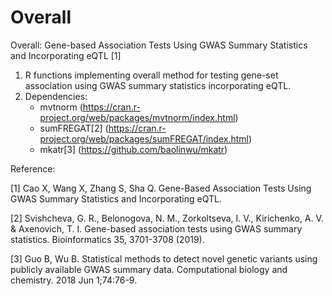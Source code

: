 # Overall
Overall: Gene-based Association Tests Using GWAS Summary Statistics and Incorporating eQTL [1]
	
1. R functions implementing overall method for testing gene-set association using GWAS summary statistics incorporating eQTL.
2. Dependencies:
   * mvtnorm (https://cran.r-project.org/web/packages/mvtnorm/index.html)
   * sumFREGAT[2] (https://cran.r-project.org/web/packages/sumFREGAT/index.html)
   * mkatr[3] (https://github.com/baolinwu/mkatr)


Reference:

[1] Cao X, Wang X, Zhang S, Sha Q. Gene-Based Association Tests Using GWAS Summary Statistics and Incorporating eQTL.

[2] Svishcheva, G. R., Belonogova, N. M., Zorkoltseva, I. V., Kirichenko, A. V. & Axenovich, T. I. Gene-based association tests using GWAS summary statistics. Bioinformatics 35, 3701-3708 (2019).

[3] Guo B, Wu B. Statistical methods to detect novel genetic variants using publicly available GWAS summary data. Computational biology and chemistry. 2018 Jun 1;74:76-9.
